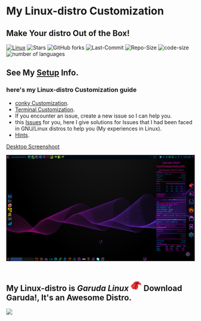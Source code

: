 # My Linux-distro Customization

## Make Your distro Out of the Box!

[![Linux](https://img.shields.io/badge/OS-Garuda%20Linux-05122A?style=plastic&logo=Linux&logoColor=blueviolet&color=blueviolet)](https://garudalinux.org/)
![Stars](https://img.shields.io/github/stars/mmsaeed509/My-Linux-Customization?color=blueviolet)
![GitHub forks](https://img.shields.io/github/forks/mmsaeed509/My-Linux-Customization?color=blueviolet)
![Last-Commit](https://img.shields.io/github/last-commit/mmsaeed509/My-Linux-Customization?color=blueviolet)
![Repo-Size](https://img.shields.io/github/repo-size/mmsaeed509/My-Linux-Customization?color=blueviolet)
![code-size](https://img.shields.io/github/languages/code-size/mmsaeed509/My-Linux-Customization?color=blueviolet)
![number of languages](https://img.shields.io/github/languages/count/mmsaeed509/My-Linux-Customization?color=blueviolet)

## See My [Setup](https://drive.google.com/drive/folders/1BDddIhEIRHMUQr3ovoWlQE7h5JFj8W26?usp=sharing) Info.

### here's my Linux-distro Customization guide
- [conky Customization](https://github.com/mmsaeed509/My-Linux-Customization/blob/main/Customization/Conky/README.md).
- [Terminal Customization](https://github.com/mmsaeed509/My-Linux-Customization/blob/main/Customization/Terminal/README.md).
- If you encounter an issue, create a new issue so I can help you.
- this [Issues](issues/) for you, here I give solutions for Issues that I had been faced in GNU/Linux distros to help you (My experiences in Linux).
- [Hints](hints.md).

[Desktop Screenshoot](https://github.com/mmsaeed509/My-Linux-Customization/blob/main/Images/README.md)
<br/>

![desktop](https://github.com/mmsaeed509/My-Linux-Customization/blob/main/Images/desktop.png)
<br/>
<br/>

## My Linux-distro is *Garuda Linux*  <a href="https://garudalinux.org/"><img width=30 hight=30 src="https://github.com/mmsaeed509/My-Linux-Customization/blob/main/Images/garuda-red.png"></a> Download Garuda!, It's an Awesome Distro.
![](https://github.com/mmsaeed509/My-Linux-Customization/blob/bfe1aeec2aee8dc8fcd3c17230557e2ad1dff7c6/Videos/desktop.webp)
